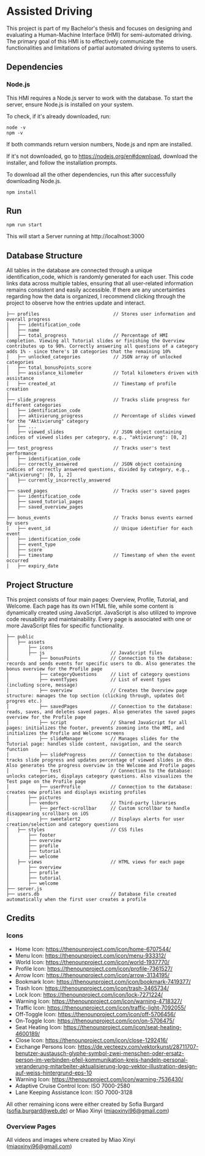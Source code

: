 # Assisted Driving
This project is part of my Bachelor's thesis and focuses on designing and evaluating a Human-Machine Interface (HMI) for semi-automated driving.
The primary goal of this HMI is to effectively communicate the functionalities and limitations of partial automated driving systems to users.

## Dependencies
### Node.js
This HMI requires a Node.js server to work with the database. To start the server, ensure Node.js is installed on your system.

To check, if it's already downloaded, run:
```shell
node -v
npm -v
```
If both commands return version numbers, Node.js and npm are installed.


If it's not downloaded, go to https://nodejs.org/en#download, download the installer, and follow the installation prompts.

To download all the other dependencies, run this after successfully downloading Node.js.
```shell
npm install
```

## Run
```shell
npm run start
```
This will start a Server running at http://localhost:3000

## Database Structure
All tables in the database are connected through a unique identification_code, which is randomly generated for each user.
This code links data across multiple tables, ensuring that all user-related information remains consistent and easily accessible.
If there are any uncertainties regarding how the data is organized, I recommend clicking through the project to observe 
how the entries update and interact.

```
├── profiles                           // Stores user information and overall progress
│   ├── identification_code            
│   ├── name                           
│   ├── total_progress                 // Percentage of HMI completion. Viewing all Tutorial slides or finishing the Overview contributes up to 90%. Correctly answering all questions of a category adds 1% - since there's 10 categories that the remaining 10%
│   ├── unlocked_categories            // JSON array of unlocked categories
│   ├── total_bonusPoints_score        
│   ├── assistance_kilometer           // Total kilometers driven with assistance
│   ├── created_at                     // Timestamp of profile creation
│
├── slide_progress                     // Tracks slide progress for different categories
│   ├── identification_code            
│   ├── aktivierung_progress           // Percentage of slides viewed for the "Aktivierung" category
│   ├── ...
│   ├── viewed_slides                  // JSON object containing indices of viewed slides per category, e.g., "aktivierung": [0, 2]
│
├── test_progress                      // Tracks user's test performance
│   ├── identification_code           
│   ├── correctly_answered             // JSON object containing indices of correctly answered questions, divided by category, e.g., "aktivierung": [0, 1, 2]
│   ├── currently_incorrectly_answered           
│
├── saved_pages                        // Tracks user's saved pages
│   ├── identification_code            
│   ├── saved_tutorial_pages           
│   ├── saved_overview_pages           
│
├── bonus_events                       // Tracks bonus events earned by users
│   ├── event_id                       // Unique identifier for each event
│   ├── identification_code           
│   ├── event_type                     
│   ├── score                          
│   ├── timestamp                      // Timestamp of when the event occurred
│   ├── expiry_date                   
```


## Project Structure
This project consists of four main pages: Overview, Profile, Tutorial, and Welcome. 
Each page has its own HTML file, while some content is dynamically created using JavaScript.
JavaScript is also utilized to improve code reusability and maintainability.
Every page is associated with one or more JavaScript files for specific functionality.

```
├── public           
│   ├── assets   
│       ├── icons                     
│       ├── js                        // JavaScript files
│           ├── bonusPoints           // Connection to the database: records and sends events for specific users to db. Also generates the bonus overview for the Profile page
│           ├── categoryQuestions     // List of category questions
│           ├── eventTypes            // List of event types (including score, message)
│           ├── overview              // Creates the Overview page structure: manages the top section (clicking through, updates dot progres etc.)
│           ├── savedPages            // Connection to the database: reads, saves, and deletes saved pages. Also generates the saved pages overview for the Profile page
│           ├── script                // Shared JavaScript for all pages: initializes the footer, prevents zooming into the HMI, and initializes the Profile and Welcome screens
│           ├── slideManager          // Manages slides for the Tutorial page: handles slide content, navigation, and the search function
│           ├── slideProgress         // Connection to the database: tracks slide progress and updates percentage of viewed slides in dbs. Also generates the progress overview in the Welcome and Profile pages
│           ├── test                  // Connection to the database: unlocks categories, displays category questions. Also visualizes the Test page on the Profile page
│           ├── userProfile           // Connection to the database: creates new profiles and displays existing profiles
│       ├── pictures                  
│       ├── vendors                   // Third-party libraries
│           ├── perfect-scrollbar     // Custom scrollbar to handle disappearing scrollbars on iOS
│           ├── sweetalert2           // Displays alerts for user creation/selection and category questions
│   ├── styles                        // CSS files
│       ├── footer                    
│       ├── overview                  
│       ├── profile                   
│       ├── tutorial                  
│       ├── welcome                   
│   ├── views                         // HTML views for each page
│       ├── overview                  
│       ├── profile                   
│       ├── tutorial                  
│       ├── welcome                   
├── server.js                         
├── users.db                          // Database file created automatically when the first user creates a profile
```







## Credits
### Icons
- Home Icon: https://thenounproject.com/icon/home-6707544/
- Menu Icon: https://thenounproject.com/icon/menu-933312/
- World Icon: https://thenounproject.com/icon/world-1937770/
- Profile Icon: https://thenounproject.com/icon/profile-7361527/
- Arrow Icon: https://thenounproject.com/icon/arrow-3134195/
- Bookmark Icon: https://thenounproject.com/icon/bookmark-7419377/
- Trash Icon: https://thenounproject.com/icon/trash-3465734/
- Lock Icon: https://thenounproject.com/icon/lock-7271224/
- Warning Icon: https://thenounproject.com/icon/warning-4718327/
- Traffic Icon: https://thenounproject.com/icon/traffic-light-7092055/
- Off-Toggle Icon: https://thenounproject.com/icon/off-5706456/
- On-Toggle Icon: https://thenounproject.com/icon/on-5706475/
- Seat Heating Icon: https://thenounproject.com/icon/seat-heating-4600189/
- Close Icon: https://thenounproject.com/icon/close-1292416/
- Exchange Persons Icon: https://de.vecteezy.com/vektorkunst/28711707-benutzer-austausch-glyphe-symbol-zwei-menschen-oder-ersatz-person-im-verbinden-pfeil-kommunikation-kreis-handeln-personal-veranderung-mitarbeiter-aktualisierung-logo-vektor-illustration-design-auf-weiss-hintergrund-eps-10
- Warning Icon: https://thenounproject.com/icon/warning-7536430/
- Adaptive Cruise Control Icon: ISO 7000-2580
- Lane Keeping Assistance Icon: ISO 7000-3128

All other remaining icons were either created by Sofia Burgard (sofia.burgard@web.de) or Miao Xinyi (miaoxinyi96@gmail.com)


### Overview Pages
All videos and images where created by Miao Xinyi (miaoxinyi96@gmail.com)